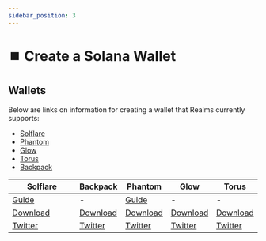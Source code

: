 ```yaml
---
sidebar_position: 3
---
```



# ⏹️ Create a Solana Wallet

## Wallets

Below are links on information for creating a wallet that Realms currently supports:

* [Solflare](https://docs.solflare.com/solflare/getting\_started/how-to-create-a-new-wallet)
* [Phantom](https://help.phantom.app/hc/en-us/articles/4406388623251-How-to-create-a-new-wallet)
* [Glow](https://glow.app/download)
* [Torus](https://docs.tor.us/)
* [Backpack](https://www.backpack.app/downloads)

<table data-full-width="false"><thead><tr><th width="153">Solflare</th><th>Backpack</th><th>Phantom</th><th>Glow</th><th>Torus</th></tr></thead><tbody><tr><td><a href="https://docs.solflare.com/solflare/onboarding/web-app-and-extension/how-to-create-a-new-wallet">Guide</a></td><td>-</td><td><a href="https://help.phantom.app/hc/en-us/articles/8071074929043-How-to-create-a-new-wallet">Guide</a></td><td>-</td><td>-</td></tr><tr><td><a href="https://solflare.com/download">Download</a></td><td><a href="https://www.backpack.app/downloads">Download</a></td><td><a href="https://phantom.app/download">Download</a></td><td><a href="https://glow.app/download">Download</a></td><td><a href="https://tech.tor.us/">Download</a></td></tr><tr><td><a href="https://twitter.com/solflare_wallet">Twitter</a></td><td><a href="https://twitter.com/xNFT_Backpack">Twitter</a></td><td><a href="https://twitter.com/phantom">Twitter</a></td><td><a href="https://twitter.com/glowwallet">Twitter</a></td><td><a href="https://twitter.com/Web3Auth">Twitter</a></td></tr></tbody></table>
